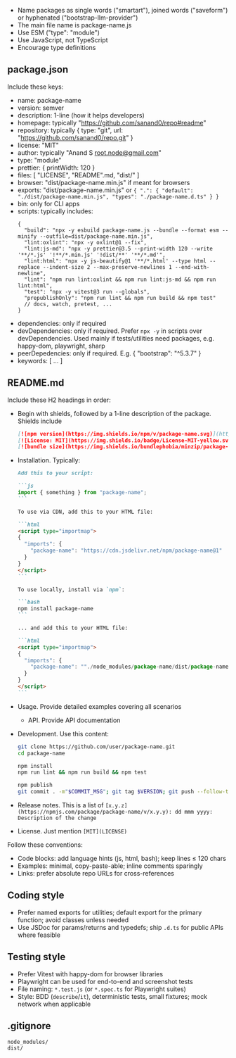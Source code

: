 - Name packages as single words ("smartart"), joined words ("saveform") or hyphenated ("bootstrap-llm-provider")
- The main file name is package-name.js
- Use ESM ("type": "module")
- Use JavaScript, not TypeScript
- Encourage type definitions

## package.json

Include these keys:

- name: package-name
- version: semver
- description: 1-line (how it helps developers)
- homepage: typically "https://github.com/sanand0/repo#readme"
- repository: typically { type: "git", url: "https://github.com/sanand0/repo.git" }
- license: "MIT"
- author: typically "Anand S <root.node@gmail.com>"
- type: "module"
- prettier: { printWidth: 120 }
- files: [ "LICENSE", "README".md, "dist/" ]
- browser: "dist/package-name.min.js" if meant for browsers
- exports: "dist/package-name.min.js" or `{ ".": { "default": "./dist/package-name.min.js", "types": "./package-name.d.ts" } }`
- bin: only for CLI apps
- scripts: typically includes:
  ```jsonc
  {
    "build": "npx -y esbuild package-name.js --bundle --format esm --minify --outfile=dist/package-name.min.js",
    "lint:oxlint": "npx -y oxlint@1 --fix",
    "lint:js-md": "npx -y prettier@3.5 --print-width 120 --write '**/*.js' '!**/*.min.js' '!dist/**' '**/*.md'",
    "lint:html": "npx -y js-beautify@1 '**/*.html' --type html --replace --indent-size 2 --max-preserve-newlines 1 --end-with-newline",
    "lint": "npm run lint:oxlint && npm run lint:js-md && npm run lint:html",
    "test": "npx -y vitest@3 run --globals",
    "prepublishOnly": "npm run lint && npm run build && npm test"
    // docs, watch, pretest, ...
  }
  ```
- dependencies: only if required
- devDependencies: only if required. Prefer `npx -y` in scripts over devDependencies. Used mainly if tests/utilities need packages, e.g. happy-dom, playwright, sharp
- peerDepedencies: only if required. E.g. { "bootstrap": "^5.3.7" }
- keywords: [ ... ]

## README.md

Include these H2 headings in order:

- Begin with shields, followed by a 1-line description of the package. Shields include
  ```markdown
  [![npm version](https://img.shields.io/npm/v/package-name.svg)](https://www.npmjs.com/package/package-name)
  [![License: MIT](https://img.shields.io/badge/License-MIT-yellow.svg)](https://opensource.org/licenses/MIT)
  [![bundle size](https://img.shields.io/bundlephobia/minzip/package-name)](https://bundlephobia.com/package/package-name)
  ```
- Installation. Typically:

  ````markdown
  Add this to your script:

  ```js
  import { something } from "package-name";
  ```

  To use via CDN, add this to your HTML file:

  ```html
  <script type="importmap">
  {
    "imports": {
      "package-name": "https://cdn.jsdelivr.net/npm/package-name@1"
    }
  }
  </script>
  ```

  To use locally, install via `npm`:

  ```bash
  npm install package-name
  ```

  ... and add this to your HTML file:

  ```html
  <script type="importmap">
  {
    "imports": {
      "package-name": ""./node_modules/package-name/dist/package-name.js""
    }
  }
  </script>
  ```
  ````

- Usage. Provide detailed examples covering all scenarios
  - API. Provide API documentation
- Development. Use this content:

  ```bash
  git clone https://github.com/user/package-name.git
  cd package-name

  npm install
  npm run lint && npm run build && npm test

  npm publish
  git commit . -m"$COMMIT_MSG"; git tag $VERSION; git push --follow-tags
  ```

- Release notes. This is a list of `[x.y.z](https://npmjs.com/package/package-name/v/x.y.y): dd mmm yyyy: Description of the change`
- License. Just mention `[MIT](LICENSE)`

Follow these conventions:

- Code blocks: add language hints (js, html, bash); keep lines ≤ 120 chars
- Examples: minimal, copy-paste-able; inline comments sparingly
- Links: prefer absolute repo URLs for cross-references

## Coding style

- Prefer named exports for utilities; default export for the primary function; avoid classes unless needed
- Use JSDoc for params/returns and typedefs; ship `.d.ts` for public APIs where feasible

## Testing style

- Prefer Vitest with happy-dom for browser libraries
- Playwright can be used for end-to-end and screenshot tests
- File naming: `*.test.js` (or `*.spec.ts` for Playwright suites)
- Style: BDD (`describe`/`it`), deterministic tests, small fixtures; mock network when applicable

## .gitignore

```
node_modules/
dist/
```

